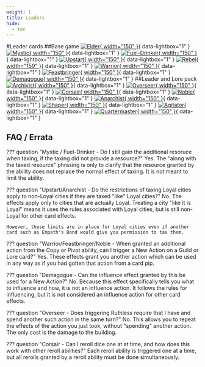 ```yaml
---
weight: 1
title: Leaders
hide:
  - toc
---
```

#Leader cards
##Base game
[![Elder](0/b/piece_0_0.jpg){ width="150" }](0/b/piece_0_0.jpg){ data-lightbox="1" } 
[![Mystic](0/b/piece_0_1.jpg){ width="150" }](0/b/piece_0_1.jpg){ data-lightbox="1" } 
[![Fuel-Drinker](0/b/piece_0_2.jpg){ width="150" }](0/b/piece_0_2.jpg){ data-lightbox="1" } 
[![Upstart](0/b/piece_0_3.jpg){ width="150" }](0/b/piece_0_3.jpg){ data-lightbox="1" } 
[![Rebel](0/b/piece_1_0.jpg){ width="150" }](0/b/piece_1_0.jpg){ data-lightbox="1" } 
[![Warrior](0/b/piece_1_1.jpg){ width="150" }](0/b/piece_1_1.jpg){ data-lightbox="1" } 
[![Feastbringer](0/b/piece_1_2.jpg){ width="150" }](0/b/piece_1_2.jpg){ data-lightbox="1" } 
[![Demagogue](0/b/piece_1_3.jpg){ width="150" }](0/b/piece_1_3.jpg){ data-lightbox="1" } 
##Leader and Lore pack
[![Archivist](0/x/piece_0_0.jpg){ width="150" }](0/x/piece_0_0.jpg){ data-lightbox="1" } 
[![Overseer](0/x/piece_0_1.jpg){ width="150" }](0/x/piece_0_1.jpg){ data-lightbox="1" } 
[![Corsair](0/x/piece_0_2.jpg){ width="150" }](0/x/piece_0_2.jpg){ data-lightbox="1" } 
[![Noble](0/x/piece_0_3.jpg){ width="150" }](0/x/piece_0_3.jpg){ data-lightbox="1" } 
[![Anarchist](0/x/piece_1_0.jpg){ width="150" }](0/x/piece_1_0.jpg){ data-lightbox="1" } 
[![Shaper](0/x/piece_1_1.jpg){ width="150" }](0/x/piece_1_1.jpg){ data-lightbox="1" } 
[![Agitator](0/x/piece_1_2.jpg){ width="150" }](0/x/piece_1_2.jpg){ data-lightbox="1" } 
[![Quartermaster](0/x/piece_1_3.jpg){ width="150" }](0/x/piece_1_3.jpg){ data-lightbox="1" } 

## FAQ / Errata

??? question "Mystic / Fuel-Drinker - Do I still gain the additional resoruce when taxing, if the taxing did not provide a resource?"
    Yes. The "along with the taxed resource" phrasing is only to clarify that the resource granted by the ability does not replace the normal effect of taxing. It is not meant to limit the ability.

??? question "Upstart/Anarchist - Do the restrictions of taxing Loyal cities apply to non-Loyal cities if they are taxed "like" Loyal cities?"
    No. The effects apply only to cities that are actually Loyal. Treating a city "like it is Loyal" means it uses the rules associated with Loyal cities, but is still non-Loyal for other card effects.
    
    However, these limits are in place for Loyal cities even if another card such as Empath's Bond would give you permission to tax them.

??? question "Warrior/Feastbringer/Noble - When granted an additional action from the Copy or Pivot ability, can I trigger a New Action on a Guild or Lore card?"
    Yes. These effects grant you another action which can be used in any way as if you had gotten that action from a card pip.

??? question "Demagogue - Can the influence effect granted by this be used for a New Action?"
    No. Because this effect specifically tells you what to influence and how, it is not an influence action. It follows the rules for influencing, but it is not considered an influence action for other card effects.

??? question "Overseer - Does triggering Ruthless require that I have and spend another such action in the same turn?"
    No. This allows you to repeat the effects of the action you just took, without "spending" another action. The only cost is the damage to the building.

    
??? question "Corsair - Can I reroll dice one at at time, and how does this work with other reroll abilities?"
    Each reroll ability is triggered one at a time, but all rerolls granted by a reroll ability must be done simultaneously.